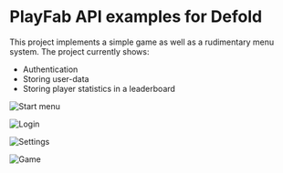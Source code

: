 # PlayFab API examples for Defold
This project implements a simple game as well as a rudimentary menu system. The project currently shows:

* Authentication
* Storing user-data
* Storing player statistics in a leaderboard

![Start menu](https://github.com/britzl/playfab_example/raw/master/docs/startmenu.png)

![Login](https://github.com/britzl/playfab_example/raw/master/docs/login.png)

![Settings](https://github.com/britzl/playfab_example/raw/master/docs/settings.png)

![Game](https://github.com/britzl/playfab_example/raw/master/docs/game.png)
